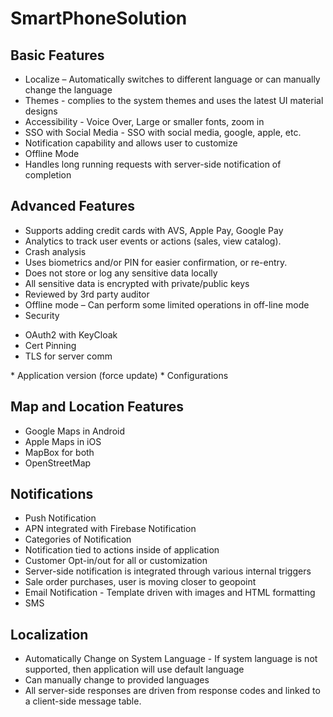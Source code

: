 # SmartPhoneSolution

## Basic Features
* Localize – Automatically switches to different language or can manually change the language
* Themes -  complies to the system themes and uses the latest UI material designs
* Accessibility - Voice Over, Large or smaller fonts, zoom in
* SSO with Social Media - SSO with social media, google, apple, etc.
* Notification capability and allows user to customize
* Offline Mode 
* Handles long running requests with server-side notification of completion


## Advanced Features
* Supports adding credit cards with AVS, Apple Pay, Google Pay
* Analytics to track user events or actions (sales, view catalog).
* Crash analysis
* Uses biometrics and/or PIN for easier confirmation, or re-entry.
* Does not store or log any sensitive data locally
* All sensitive data is encrypted with private/public keys 
* Reviewed by 3rd party auditor
* Offline mode – Can perform some limited operations in off-line mode
* Security
 <ul>
  <li>OAuth2 with KeyCloak</li>
  <li>Cert Pinning </li>
  <li> TLS for server comm</li>
  </ul>
* Application version (force update)
* Configurations

## Map and Location Features

* Google Maps in Android
* Apple Maps in iOS
* MapBox for both
* OpenStreetMap 

## Notifications
* Push Notification
* APN integrated with Firebase Notification 
* Categories of Notification
* Notification tied to actions inside of application
* Customer Opt-in/out for all or customization
* Server-side notification is integrated through various internal triggers
* Sale order purchases, user is moving closer to geopoint
* Email Notification - Template driven with images and HTML formatting
* SMS


## Localization
* Automatically Change on System Language - If system language is not supported, then application will use default language
* Can manually change to provided languages
* All server-side responses are driven from response codes and linked to a client-side message table.



